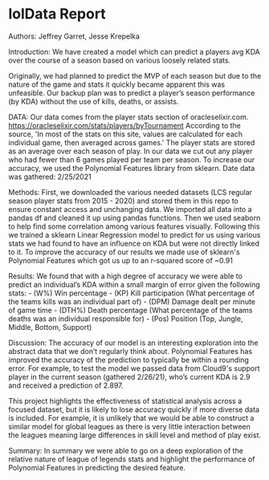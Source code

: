 # lolData Report
Authors: Jeffrey Garret, Jesse Krepelka

Introduction:
We have created a model which can predict a players avg KDA over the course of a season based on various loosely related stats.

Originally, we had planned to predict the MVP of each season but due to the nature of the game and stats it quickly became apparent this was unfeasible. Our backup plan was to predict a player’s season performance (by KDA) without the use of kills, deaths, or assists.

DATA: 
Our data comes from the player stats section of oracleselixir.com. https://oracleselixir.com/stats/players/byTournament
According to the source, 'In most of the stats on this site, values are calculated for each individual game, then averaged across games.'
The player stats are stored as an average over each season of play. 
In our data we cut out any player who had fewer than 6 games played per team per season.
To increase our accuracy, we used the Polynomial Features library from sklearn.
Date data was gathered: 2/25/2021

Methods: 
First, we downloaded the various needed datasets (LCS regular season player stats from 2015 - 2020) and stored them in this repo to ensure constant access and unchanging data.
We imported all data into a pandas df and cleaned it up using pandas functions. 
Then we used seaborn to help find some correlation among various features visually.
Following this we trained a sklearn Linear Regression model to predict for us using various stats we had found to have an influence on KDA but were not directly linked to it.
To improve the accuracy of our results we made use of sklearn's Polynomial Features which got us up to an r-squared score of ~0.91

Results: 
We found that with a high degree of accuracy we were able to predict an individual’s KDA within a small margin of error given the following stats: 
	- (W%) Win percentage
	- (KP) Kill participation (What percentage of the teams kills was an individual part of)
	- (DPM) Damage dealt per minute of game time
	- (DTH%) Death percentage (What percentage of the teams deaths was an individual responsible for)
	- (Pos) Position (Top, Jungle, Middle, Bottom, Support)

Discussion: 
The accuracy of our model is an interesting exploration into the abstract data that we don’t regularly think about. Polynomial Features has improved the accuracy of the prediction to typically be within a rounding error. For example, to test the model we passed data from Cloud9's support player in the current season (gathered 2/26/21), who’s current KDA is 2.9 and received a prediction of 2.897.

This project highlights the effectiveness of statistical analysis across a focused dataset, but it is likely to lose accuracy quickly if more diverse data is included. For example, it is unlikely that we would be able to construct a similar model for global leagues as there is very little interaction between the leagues meaning large differences in skill level and method of play exist.
	
Summary:
In summary we were able to go on a deep exploration of the relative nature of league of legends stats and highlight the performance of Polynomial Features in predicting the desired feature.
